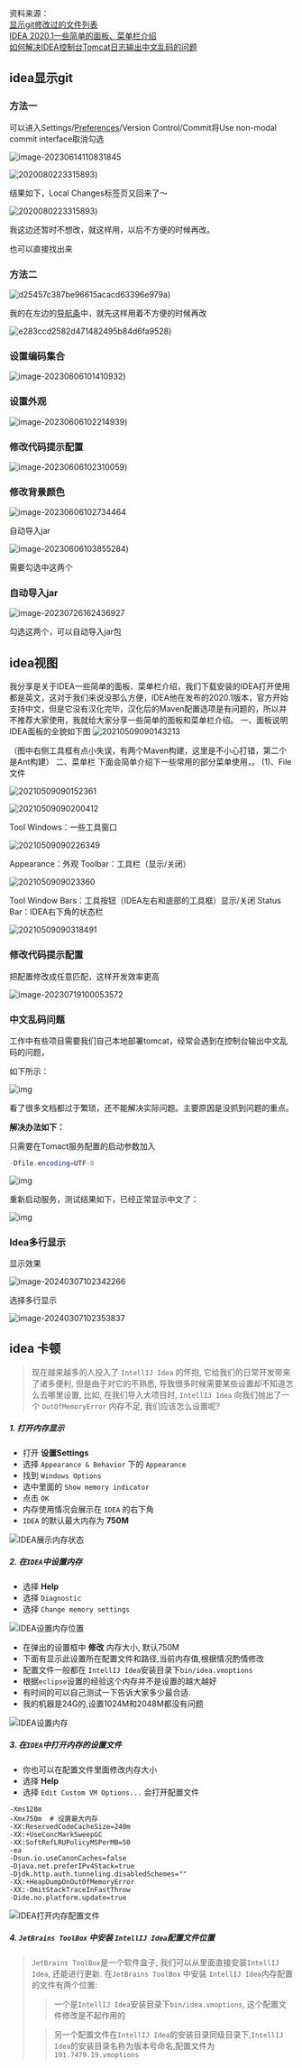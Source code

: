 资料来源：<br/>
[显示git修改过的文件列表](https://blog.csdn.net/qq_39595769/article/details/123022114)<br/>
[IDEA 2020.1一些简单的面板、菜单栏介绍](https://blog.csdn.net/weixin_44542781/article/details/116559686)<br/>
[如何解决IDEA控制台Tomcat日志输出中文乱码的问题](https://blog.csdn.net/xutong_123/article/details/124347363)

## idea显示git

### 方法一

可以进入Settings/[Preferences](https://so.csdn.net/so/search?q=Preferences&spm=1001.2101.3001.7020)/Version Control/Commit将Use non-modal commit interface取消勾选

![image-20230614110831845](img\image-20230614110831845.png)

![2020080223315893](img\2020080223315893.png  ':size=60%'))

结果如下，Local Changes标签页又回来了～

![2020080223315893](img\2020080223315893-1685959578048.png  ':size=60%'))

我这边还暂时不想改，就这样用，以后不方便的时候再改。

 也可以直接找出来

### 方法二

![d25457c387be96615acacd63396e979a](img\d25457c387be96615acacd63396e979a.png  ':size=50%'))

我的在左边的[导航条](https://so.csdn.net/so/search?q=导航条&spm=1001.2101.3001.7020)中，就先这样用着不方便的时候再改

![e283ccd2582d471482495b84d6fa9528](img\e283ccd2582d471482495b84d6fa9528.png  ':size=60%'))

### 设置编码集合

![image-20230606101410932](img\image-20230606101410932.png  ':size=60%'))

### 设置外观

![image-20230606102214939](img\image-20230606102214939.png  ':size=60%'))



### 修改代码提示配置

![image-20230606102310059](img\image-20230606102310059.png  ':size=60%'))

### 修改背景颜色

![image-20230606102734464](img\image-20230606102734464.png ':size=60%')

自动导入jar

![image-20230606103855284](img\image-20230606103855284.png  ':size=60%'))

需要勾选中这两个

### 自动导入jar

![image-20230726162436927](img/image-20230726162436927.png)

勾选这两个，可以自动导入jar包

## idea视图

我分享是关于IDEA一些简单的面板、菜单栏介绍，我们下载安装的IDEA打开使用都是英文，这对于我们来说没那么方便，IDEA他在发布的2020.1版本，官方开始支持中文，但是它没有汉化完毕，汉化后的Maven配置选项是有问题的，所以并不推荐大家使用，我就给大家分享一些简单的面板和菜单栏介绍。
一、面板说明
IDEA面板的全貌如下图
![20210509090143213](img\20210509090143213.png ':size=60%')

（图中右侧工具框有点小失误，有两个Maven构建，这里是不小心打错，第二个是Ant构建）
二、菜单栏
下面会简单介绍下一些常用的部分菜单使用，。
(1)、File文件

![20210509090152361](img\20210509090152361.png)

![20210509090200412](img\20210509090200412.png)

Tool Windows：一些工具窗口

![20210509090226349](img\20210509090226349.png)

Appearance：外观
Toolbar：工具栏（显示/关闭）

![2021050909023360](img\2021050909023360.png)

Tool Window Bars：工具按钮（IDEA左右和底部的工具框）显示/关闭
Status Bar：IDEA右下角的状态栏

![20210509090318491](img\20210509090318491.png)



### 修改代码提示配置

把配置修改成任意匹配，这样开发效率更高

![image-20230719100053572](img/image-20230719100053572.png)

### 中文乱码问题

工作中有些项目需要我们自己本地部署tomcat，经常会遇到在控制台输出中文乱码的问题，

如下所示：

![img](img/db352a3f27894357a545da9a13a832a0.png)

看了很多文档都过于繁琐，还不能解决实际问题。主要原因是没抓到问题的重点。

**解决办法如下：**

只需要在Tomact服务配置的启动参数加入

````java
-Dfile.encoding=UTF-8
````

![img](img/f789b84ff4bd46ce834fd3876151e6e9.png)

重新启动服务，测试结果如下，已经正常显示中文了：

![img](img/06067979b1f842bcadce7dec3ad1fac3.png)



### Idea多行显示

显示效果

![image-20240307102342266](img/image-20240307102342266.png)

选择多行显示

![image-20240307102353837](img/image-20240307102353837.png)



## idea 卡顿

> 现在越来越多的人投入了 `IntellIJ Idea` 的怀抱, 它给我们的日常开发带来了诸多便利, 但是由于对它的不熟悉, 导致很多时候需要某些设置却不知道怎么去哪里设置, 比如, 在我们导入大项目时, `IntellIJ Idea` 向我们抛出了一个 `OutOfMemoryError` 内存不足, 我们应该怎么设置呢?

##### 1. 打开内存显示

- 打开 **设置Settings**
- 选择 `Appearance & Behavior` 下的 `Appearance`
- 找到 `Windows Options`
- 选中里面的 `Show memory indicator`
- 点击 `OK`
- 内存使用情况会展示在 `IDEA` 的右下角
- `IDEA` 的默认最大内存为 **750M**

![IDEA展示内存状态](img/wefrwe.png)

##### 2. 在`IDEA`中设置内存

- 选择 **Help**
- 选择 `Diagnostic`
- 选择 `Change memory settings`

![IDEA设置内存位置](img/aHR0cDovL3d3dy5xaW5pdWRucy5jaGVuZ3ppbWUuY29tLmNuL0ZsQTVLcHQzVE1uYXpjUmRhRjE2ZVgtbmM4YU4.png)

- 在弹出的设置框中 **修改** 内存大小, 默认750M
- 下面有显示此设置所在配置文件和路径,当前内存值,根据情况酌情修改
- 配置文件一般都在 `IntellIJ Idea`安装目录下`bin/idea.vmoptions`
- 根据`eclipse`设置的经验这个内存并不是设置的越大越好
- 有时间的可以自己测试一下告诉大家多少最合适.
- 我的机器是24G的,设置1024M和2048M都没有问题

![IDEA设置内存](img/aHR0cDovL3d3dy5xaW5pdWRucy5jaGVuZ3ppbWUuY29tLmNuL0ZyNFBSNDdZNHRTMjFicDFiOGkwWW1iSXotMTE.png)

##### 3. 在`IDEA`中打开内存的设置文件

- 你也可以在配置文件里面修改内存大小
- 选择 **Help**
- 选择 `Edit Custom VM Options...` 会打开配置文件

````
-Xms128m
-Xmx750m  # 设置最大内存
-XX:ReservedCodeCacheSize=240m
-XX:+UseConcMarkSweepGC
-XX:SoftRefLRUPolicyMSPerMB=50
-ea
-Dsun.io.useCanonCaches=false
-Djava.net.preferIPv4Stack=true
-Djdk.http.auth.tunneling.disabledSchemes=""
-XX:+HeapDumpOnOutOfMemoryError
-XX:-OmitStackTraceInFastThrow
-Dide.no.platform.update=true
````

![IDEA打开内存配置文件](img/aHR0cDovL3d3dy5xaW5pdWRucy5jaGVuZ3ppbWUuY29tLmNuL0ZwWTB3Q2ItNzQ1dG1FWWtCVExWdF9nZ2NBWk4.png)

##### 4. `JetBrains ToolBox` 中安装 `IntellIJ Idea`配置文件位置

> `JetBrains ToolBox`是一个软件盒子, 我们可以从里面直接安装`IntellIJ Idea`, 还能进行更新.
> 在`JetBrains ToolBox` 中安装 `IntellIJ Idea`内存配置的文件有两个位置:
>
> > 一个是`IntellIJ Idea`安装目录下`bin/idea.vmoptions`, 这个配置文件修改是不起作用的
>
> > 另一个配置文件在`IntellIJ Idea`的安装目录同级目录下,`IntellIJ Idea`的安装目录名称为版本号命名,配置文件为 `191.7479.19.vmoptions`